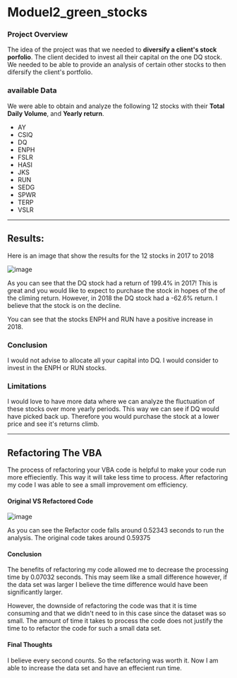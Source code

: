 # Moduel2_green_stocks

### Project Overview
  The idea of the project was that we needed to **diversify a client's stock porfolio**. The client decided to invest all their capital on the one DQ stock. We needed to be able to provide an analysis of certain other stocks to then difersify the client's portfolio. 
### available Data
We were able to obtain and analyze the following 12 stocks with their **Total Daily Volume**, and **Yearly return**.
- AY
- CSIQ
- DQ
- ENPH
- FSLR
- HASI
- JKS
- RUN
- SEDG
- SPWR
- TERP
- VSLR
----
## Results:
Here is an image that show the results for the 12 stocks in 2017 to 2018

![image](https://user-images.githubusercontent.com/47649575/131051093-385dad82-c595-4b41-89d3-59c8ca5b37c9.png)

As you can see that the DQ stock had a return of 199.4% in 2017! This is great and you would like to expect to purchase the stock in hopes of the of the climing return.
However, in 2018 the DQ stock had a -62.6% return. I believe that the stock is on the decline.

You can see that the stocks ENPH and RUN have a positive increase in 2018.


### Conclusion

I would not advise to allocate all your capital into DQ. I would consider to invest in the ENPH or RUN stocks.

### Limitations
I would love to have more data where we can analyze the fluctuation of these stocks over more yearly periods. This way we can see if DQ would have picked back up. Therefore you would purchase the stock at a lower price and see it's returns climb.


----
## Refactoring The VBA

The process of refactoring your VBA code is helpful to make your code run more effieciently. This way it will take less time to process.
After refactoring my code I was able to see a small improvement om efficiency.

#### Original VS Refactored Code

![image](https://user-images.githubusercontent.com/47649575/131052354-65cb38fe-cf76-4072-9b06-7ac543ae055a.png)

As you can see the Refactor code falls around 0.52343 seconds to run the analysis.
The original code takes around 0.59375

#### Conclusion

The benefits of refactoring my code allowed me to decrease the processing time by 0.07032 seconds. This may seem like a small difference however, if the data set was larger I believe the time difference would have been significantly larger.

However, the downside of refactoring the code was that it is time consuming and that we didn't need to in this case since the dataset was so small. The amount of time it takes to process the code does not justify the time to to refactor the code for such a small data set.

#### Final Thoughts
I believe every second counts. So the refactoring was worth it. Now I am able to increase the data set and have an effecient run time.

